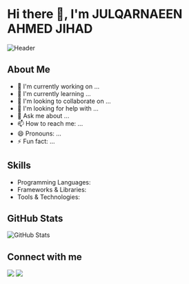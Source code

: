 # Hi there 👋, I'm JULQARNAEEN AHMED JIHAD

![Header](https://capsule-render.vercel.app/api?type=waving&color=gradient&customColorList=12&height=300&section=header&text=JULQARNAEEN%20AHMED%20JIHAD&fontSize=60&fontColor=ffffff&animation=twinkling&fontAlignY=35&desc=SOFTWARE%20DEVELOPER&descAlign=center&descSize=20)

## About Me
- 🔭 I'm currently working on ...
- 🌱 I'm currently learning ...
- 👯 I'm looking to collaborate on ...
- 🤔 I'm looking for help with ...
- 💬 Ask me about ...
- 📫 How to reach me: ...
- 😄 Pronouns: ...
- ⚡ Fun fact: ...

## Skills
- Programming Languages: 
- Frameworks & Libraries: 
- Tools & Technologies: 

## GitHub Stats
![GitHub Stats](https://github-readme-stats.vercel.app/api?username=julqarnaeen&show_icons=true&theme=radical)

## Connect with me
[<img src="https://img.shields.io/badge/LinkedIn-0077B5?style=for-the-badge&logo=linkedin&logoColor=white" />](https://linkedin.com/in/your-profile)
[<img src="https://img.shields.io/badge/GitHub-100000?style=for-the-badge&logo=github&logoColor=white" />](https://github.com/julqarnaeen)
